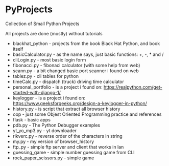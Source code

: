 # PyProjects
Collection of Small Python Projects

All projects are done (mostly) without tutorials

- blackhat_python         - projects from the book Black Hat Python, and book itself
- basicCalculator.py      - as the name says, just basic functions: +, -, * and /
- cliLogin.py             - most basic login form
- fibonacci.py            - fibonaci calculator (with some help from web)
- scann.py                - a bit changed basic port scanner i found on web
- tablez.py               - cli tables for python
- timeCalc.py             - dispatch (truck) driving time calculator
- personal_portfolio      - is a project i found on: https://realpython.com/get-started-with-django-1/
- keylogger               - is a project i found on: https://www.geeksforgeeks.org/design-a-keylogger-in-python/
- history.py              - is script that extract all browser history
- oop                     - just some Objest Oriented Programming practice and references
- flask                   - basic apps
- pdb.py                  - The Python Debugger examples
- yt_yo_mp3.py            - yt downloader
- rikverc.py              - reverse order of the characters in string
- my.py                   - my version of browser_history
- ftp_py                  - simple ftp server and client that works in lan
- guessing_game           - simple number guessing game from CLI
- rock_paper_scissors.py  - simple game
